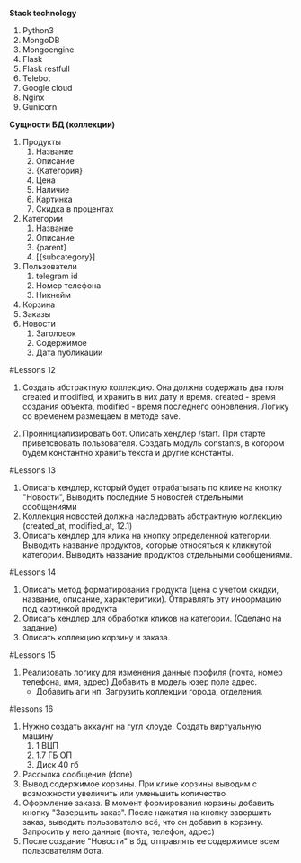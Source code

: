 **Stack technology**
1) Python3
2) MongoDB
3) Mongoengine
4) Flask
5) Flask restfull
6) Telebot
7) Google cloud
8) Nginx
9) Gunicorn

**Сущности БД (коллекции)**
1) Продукты
   1. Название
   2. Описание
   3. {Категория}
   4. Цена
   5. Наличие
   6. Картинка
   7. Скидка в процентах
2) Категории
    1. Название
    2. Описание
    3. {parent}
    4. [{subcategory}]
3) Пользователи
    1. telegram id
    2. Номер телефона
    3. Никнейм
4) Корзина 
5) Заказы 
6) Новости
    1. Заголовок
    2. Содержимое
    3. Дата публикации


#Lessons 12
1) Создать абстрактную коллекцию. Она должна содержать два поля created и modified, и хранить в них дату и время. created - время создания объекта,
   modified - время последнего обновления. Логику со временем размещаем в методе save.
   
2) Проинициализировать бот. Описать хендлер /start. 
   При старте приветсвовать пользователя. Создать модуль constants, 
   в котором будем константно хранить текста и другие константы.
   
#Lessons 13
1) Описать хендлер, который будет отрабатывать по клике на кнопку "Новости", Выводить 
   последние 5 новостей отдельными сообщениями
2) Коллекция новостей должна наследовать абстрактную коллекцию (created_at, modified_at, 12.1)
3) Описать хендлер для клика на кнопку определенной категории. Выводить название продуктов, которые
относяться к кликнутой категории. Выводить название продуктов отдельными сообщениями.
   
#Lessons 14
1) Описать метод форматирования продукта (цена с учетом скидки, название, описание, характеритики). Отправлять
   эту информацию под картинкой продукта
2) Описать хендлер для обработки кликов на категории. (Сделано на задание)
3) Описать коллекцию корзину и заказа.

#Lessons 15
1) Реализовать логику для изменения данные профиля (почта, номер телефона, имя, адрес)
Добавить в модель юзер поле адрес. 
   * Добавить апи нп. Загрузить коллекции города, отделения.

#lessons 16
1) Нужно создать аккаунт на гугл клоуде. Создать виртуальную машину
   1. 1 ВЦП
   2. 1.7 ГБ ОП
   3. Диск 40 гб
2) Рассылка сообщение (done)
3) Вывод содержимое корзины. При клике корзины выводим с возможности увеличить
или уменьшить количество
4) Оформление заказа. В момент формирования корзины добавить кнопку "Завершить заказ".
После нажатия на кнопку завершить заказ, выводить пользователю всё, что он добавил в корзину.
Запросить у него данные (почта, телефон, адрес)
5) После создание "Новости" в бд, отправлять ее содержимое всем пользователям бота.
